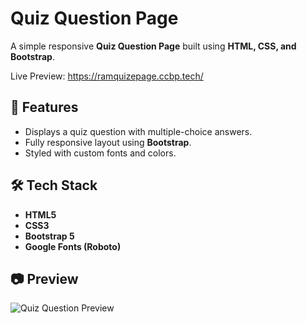 # Quiz Question Page

A simple responsive **Quiz Question Page** built using **HTML, CSS, and Bootstrap**.

Live Preview: https://ramquizepage.ccbp.tech/

## 📌 Features
- Displays a quiz question with multiple-choice answers.
- Fully responsive layout using **Bootstrap**.
- Styled with custom fonts and colors.

## 🛠 Tech Stack
- **HTML5**
- **CSS3**
- **Bootstrap 5**
- **Google Fonts (Roboto)**

## 📷 Preview
![Quiz Question Preview](https://nkb-backend-media-static-tenxiitian.s3.ap-south-1.amazonaws.com/tenxiitian_prod/programs/Tech+Programs/frontend-content/ccbp/coding-practice-questions/static-websites/quiz-page-v1.png)


